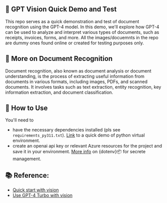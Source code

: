 
## 📸 GPT Vision Quick Demo and Test
This repo serves as a quick demonstration and test of document recognition using the GPT-4 model. In this demo, we'll explore how GPT-4 can be used to analyze and interpret various types of documents, such as receipts, invoices, forms, and more. All the images/docuemnts in the repo are dummy ones found online or created for testing purposes only.

## 📄 More on Document Recognition
Document recognition, also known as document analysis or document understanding, is the process of extracting useful information from documents in various formats, including images, PDFs, and scanned documents. It involves tasks such as text extraction, entity recognition, key information extraction, and document classification.

## 🚀 How to Use
You'll need to 
* have the necessary dependencies installed (pls see `requirements_py311.txt`).  [Link](https://github.com/MenaWANG/venv_test) to a quick demo of python virtual environment.  
* create an openai api key or relevant Azure resources for the project and save it in your environment. [More info](https://pypi.org/project/python-dotenv/) on {dotenv}📦 for secrete management.  

## 📚 Reference:
* [Quick start with vision](https://platform.openai.com/docs/guides/vision) 
* [Use GPT-4 Turbo with vision](https://learn.microsoft.com/en-us/azure/ai-services/openai/how-to/gpt-with-vision?tabs=rest%2Csystem-assigned%2Cresource)
